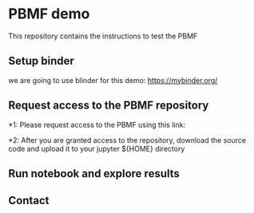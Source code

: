 # PBMF demo
This repository contains the instructions to test the PBMF

## Setup binder
we are going to use blinder for this demo:
https://mybinder.org/

## Request access to the PBMF repository

*1: Please request access to the PBMF using this link:

*2: After you are granted access to the repository, download the source code and upload it to your jupyter ${HOME} directory



## Run notebook and explore results


## Contact
